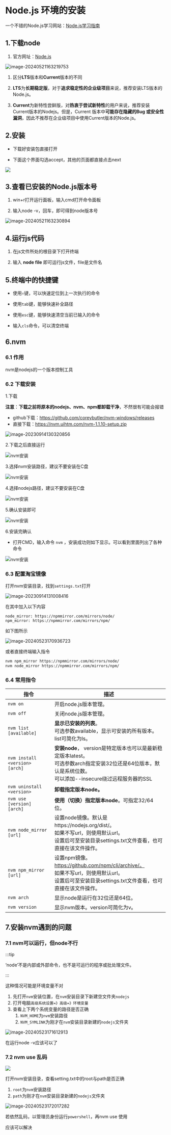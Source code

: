 # Node.js 环境的安装

一个不错的Node.js学习网站：[Node.js学习指南](https://blog.poetries.top/node-learning-notes/)

## 1.下载node

1. 官方网址：[Node.js](https://nodejs.cn/)

![image-20240521163219753](https://gitee.com/xarzhi/picture/raw/master/img/image-20240521163219753.png)

1. 区分**LTS**版本和**Current**版本的不同

1. **LTS**为**长期稳定版**，对于**追求稳定性的企业级项目**来说，推荐安装LTS版本的Node.js。

1. **Current**为新特性尝鲜版，对**热衷于尝试新特性**的用户来说，推荐安装Current版本的Nodejs。但是，Current 版本中**可能存在隐藏的Bug 或安全性漏洞**，因此不推荐在企业级项目中使用Current版本的Node.js。

## 2.安装

- 下载好安装包直接打开

- 下面这个界面勾选accept，其他的页面都直接点击next

![](https://gitee.com/xarzhi/picture/raw/master/img/2.jpg)



## 3.查看已安装的Node.js版本号

1. win+r打开运行面板，输入cmd打开命令面板

1. 输入node -v，回车，即可得到node版本号

![image-20240521163230894](https://gitee.com/xarzhi/picture/raw/master/img/image-20240521163230894.png)





## 4.运行js代码

1. 在js文件所处的根目录下打开终端

1. 输入 **node file** 即可运行js文件，file是文件名



## 5.终端中的快捷键

- 使用`↑`键，可以快速定位到上一次执行的命令

- 使用`tab`键，能够快速补全路径

- 使用`esc`键，能够快速清空当前已输入的命令

- 输入`cls`命令，可以清空终端



## 6.nvm

### 6.1 作用

nvm是nodejs的一个版本控制工具

### 6.2 下载安装

1.下载

**注意**：**下载之前将原本的nodejs、nvm、npm都卸载干净**，不然很有可能会报错

- github下载：https://github.com/coreybutler/nvm-windows/releases
- 直接下载：https://nvm.uihtm.com/nvm-1.1.10-setup.zip

![image-20230914130320856](https://gitee.com/xarzhi/picture/raw/master/img/image-20230914130320856.png)

2.下载之后直接运行

![nvm安装](https://gitee.com/xarzhi/picture/raw/master/img/step1.png)

3.选择nvm安装路径，建议不要安装在C盘

![nvm安装](https://gitee.com/xarzhi/picture/raw/master/img/step2.png)

4.选择nodejs路径，建议不要安装在C盘

![nvm安装](https://gitee.com/xarzhi/picture/raw/master/img/step3.png)

5.确认安装即可

![nvm安装](https://gitee.com/xarzhi/picture/raw/master/img/step4.png)

6.安装完确认

- 打开CMD，输入命令 `nvm` ，安装成功则如下显示。可以看到里面列出了各种命令

![nvm安装](https://gitee.com/xarzhi/picture/raw/master/img/step5.png)

### 6.3 配置淘宝镜像

打开nvm安装目录，找到`settings.txt`打开

![image-20230914131008416](https://gitee.com/xarzhi/picture/raw/master/img/image-20230914131008416.png)

在其中加入以下内容

```
node_mirror: https://npmmirror.com/mirrors/node/
npm_mirror: https://npmmirror.com/mirrors/npm/
```

如下图所示

![image-20240523170936723](https://gitee.com/xarzhi/picture/raw/master/img/image-20240523170936723.png)

或者直接终端输入指令

```bash
nvm npm_mirror https://npmmirror.com/mirrors/node/
nvm node_mirror https://npmmirror.com/mirrors/npm/
```



### 6.4 常用指令

| 指令                           | 描述                                                         |
| ------------------------------ | ------------------------------------------------------------ |
| `nvm on`                       | 开启node.js版本管理。                                        |
| `nvm off`                      | 关闭node.js版本管理。                                        |
| `nvm list [available]`         | **显示已安装的列表**。<br>可选参数available，显示可安装的所有版本。list可简化为ls。 |
| `nvm install <version> [arch]` | **安装node**， version是特定版本也可以是最新稳定版本latest。<br>可选参数arch指定安装32位还是64位版本，默认是系统位数。<br/>可以添加--insecure绕过远程服务器的SSL |
| `nvm uninstall <version>`      | **卸载指定版本node。**                                       |
| `nvm use [version] [arch]`     | **使用（切换）指定版本node**。可指定32/64位。                |
| `nvm node_mirror [url]`        | 设置node镜像。默认是https://nodejs.org/dist/。<br/>如果不写url，则使用默认url。<br/>设置后可至安装目录settings.txt文件查看，也可直接在该文件操作。 |
| `nvm npm_mirror [url]`         | 设置npm镜像。https://github.com/npm/cli/archive/。<br/>如果不写url，则使用默认url。<br/>设置后可至安装目录settings.txt文件查看，也可直接在该文件操作。 |
| `nvm arch`                     | 显示node是运行在32位还是64位。                               |
| `nvm version`                  | 显示nvm版本。version可简化为v。                              |



## 7.安装nvm遇到的问题

### 7.1 nvm可以运行，但node不行

:::tip

‘node’不是内部或外部命令，也不是可运行的程序或批处理文件。

:::

这种情况可能是环境变量不对

1. 先打开`nvm`安装位置，在`nvm`安装目录下新建空文件夹`nodejs`
2. 打开电脑`高级系统设置=》高级=》环境变量`
3. 查看上下两个系统变量的路径是否正确
   1. `NVM_HOME`为`nvm`安装路径
   2. `NVM_SYMLINK`为刚才在`nvm`安装目录新建的`nodejs`文件夹

![image-20240523171612913](https://gitee.com/xarzhi/picture/raw/master/img/image-20240523171612913.png)

在运行node -v应该可以了

### 7.2 nvm use 乱码

![](https://gitee.com/xarzhi/picture/raw/master/img/640a522b737940709ee53669de594ce9.png)



打开nvm安装目录，查看setting.txt中的root与path是否正确

1. `root`为`nvm`安装路径
2. `path`为刚才在`nvm`安装目录新建的`nodejs`文件夹

![image-20240523172017282](https://gitee.com/xarzhi/picture/raw/master/img/image-20240523172017282.png)



若依然乱码，以管理员身份运行`powershell`，再nvm use 使用

应该可以解决
